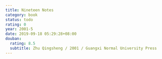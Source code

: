 ```yaml
---
title: Nineteen Notes
category: book
status: todo
rating: 0
year: 2001-5
date: 2019-09-18 05:29:28+08:00
douban:
  rating: 8.5
  subtitle: Zhu Qingsheng / 2001 / Guangxi Normal University Press
---
```



